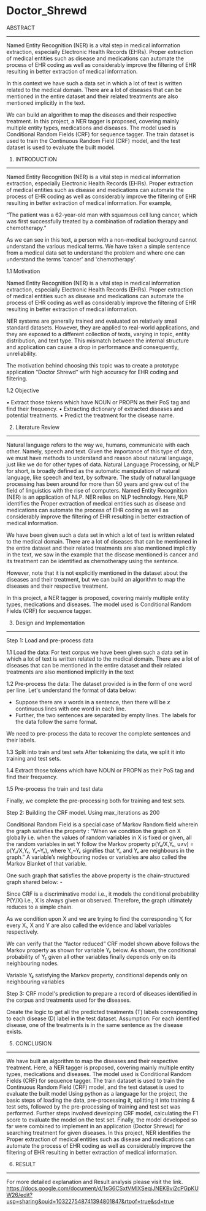 # Doctor_Shrewd


ABSTRACT
________________________________________


Named Entity Recognition (NER) is a vital step in medical information extraction, especially Electronic Health Records (EHRs). Proper extraction of medical entities such as disease and medications can automate the process of EHR coding as well as considerably improve the filtering 
of EHR resulting in better extraction of medical information.

In this context we have such a data set in which a lot of text is written related to the medical domain. There are a lot of diseases that can be mentioned in the entire dataset and their related treatments are also mentioned implicitly in the text.

We can build an algorithm to map the diseases and their respective treatment. In this project, a NER tagger is proposed, covering mainly multiple entity types, medications and diseases. The model used is Conditional Random Fields (CRF) for sequence tagger. The train dataset is used to train the Continuous Random Field (CRF) model, and the test dataset is used to evaluate the built model.


1.	INTRODUCTION
________________________________________

Named Entity Recognition (NER) is a vital step in medical information extraction, especially Electronic Health Records (EHRs). Proper extraction of medical entities such as disease and medications can automate the process of EHR coding as well as considerably improve the filtering of EHR resulting in better extraction of medical information.
	For example,

“The patient was a 62-year-old man with squamous cell lung cancer, 
which was first successfully treated by a combination of radiation 
therapy and chemotherapy."

 As we can see in this text, a person with a non-medical background cannot understand the various medical terms. We have taken a simple sentence from a medical data set to understand the problem and where one can understand the terms 'cancer' and 'chemotherapy'.

1.1 Motivation

Named Entity Recognition (NER) is a vital step in medical information extraction, especially Electronic Health Records (EHRs). Proper extraction of medical entities such as disease and medications can automate the process of EHR coding as well as considerably improve the filtering of EHR resulting in better extraction of medical information. 

NER systems are generally trained and evaluated on relatively small standard datasets. However, they are applied to real-world applications, and they are exposed to a different collection of texts, varying in topic, entity distribution, and text type. This mismatch between the internal structure and application can cause a drop in performance and consequently, unreliability. 

The motivation behind choosing this topic was to create a prototype application “Doctor Shrewd” with high accuracy for EHR coding and filtering.

1.2 Objective

•	Extract those tokens which have NOUN or PROPN as their PoS tag and find their frequency.
•	Extracting dictionary of extracted diseases and potential treatments.
•	Predict the treatment for the disease name.

2.	Literature Review
________________________________________

Natural language refers to the way we, humans, communicate with each other. Namely, speech and text. Given the importance of this type of data, we must have methods to understand and reason about natural language, just like we do for other types of data. Natural Language Processing, or NLP for short, is broadly defined as the automatic manipulation of natural language, like speech and text, by software. The study of natural language processing has been around for more than 50 years and grew out of the field of linguistics with the rise of computers. Named Entity Recognition (NER) is an application of NLP. NER relies on NLP technology. Here,NLP identifies the Proper extraction of medical entities such as disease and medications can automate the process of EHR coding as well as considerably improve the filtering of EHR resulting in better extraction of medical information.

We have been given such a data set in which a lot of text is written related to the medical domain. There are a lot of diseases that can be mentioned in the entire dataset and their related treatments are also mentioned implicitly in the text, we saw in the example that the disease mentioned is cancer and its treatment can be identified as chemotherapy using the sentence. 

However, note that it is not explicitly mentioned in the dataset about the diseases and their treatment, but we can build an algorithm to map the diseases and their respective treatment. 

In this project, a NER tagger is proposed, covering mainly multiple entity types, medications and diseases. The model used is Conditional Random Fields (CRF) for sequence tagger.


3.	Design and Implementation
________________________________________

Step 1: Load and pre-process data
     
1.1 Load the data: For text corpus we have been given such a data set in which a lot of text is written related to the medical domain. There are a lot of diseases that can be mentioned in the entire dataset and their related treatments are also mentioned implicitly in the text
     
1.2 Pre-process the data: 
The dataset provided is in the form of one word per line. Let's understand the format of data below:
- Suppose there are *x* words in a sentence, then there will be *x* continuous lines with one word in each line. 
- Further, the two sentences are separated by empty lines. The labels for the data follow the same format.

We need to pre-process the data to recover the complete sentences and their labels. 
   
1.3 Split into train and test sets
	After tokenizing the data, we split it into training and test sets.
  
1.4 Extract those tokens which have NOUN or PROPN as their PoS tag and find their frequency.

1.5 Pre-process the train and test data                                                                     

Finally, we complete the pre-processing both for training and test sets.

Step 2: Building the CRF model. Using max_iterations as 200

Conditional Random Field is a special case of Markov Random field wherein the graph satisfies the property : “When we condition the graph on X globally i.e. when the values of random variables in X is fixed or given, all the random variables in set Y follow the Markov property p(Yᵤ/X,Yᵥ, u≠v) = p(Yᵤ/X,Yₓ, Yᵤ~Yₓ), where Yᵤ~Yₓ signifies that Yᵤ and Yₓ are neighbours in the graph.” A variable’s neighbouring nodes or variables are also called the Markov Blanket of that variable.

One such graph that satisfies the above property is the chain-structured graph shared below: -
 


Since CRF is a discriminative model i.e., it models the conditional probability P(Y/X) i.e., X is always given or observed. Therefore, the graph ultimately reduces to a simple chain.

 

As we condition upon X and we are trying to find the corresponding Yᵢ for every Xᵢ, X and Y are also called the evidence and label variables respectively.

We can verify that the “factor reduced” CRF model shown above follows the Markov property as shown for variable Y₂ below. As shown, the conditional probability of Y₂ given all other variables finally depends only on its neighbouring nodes.


Variable Y₂ satisfying the Markov property, conditional depends only on neighbouring variables
 
Step 3: CRF model's prediction to prepare a record of diseases identified in the corpus and treatments used for the diseases.

Create the logic to get all the predicted treatments (T) labels corresponding to each disease (D) label in the test dataset. Assumption: For each identified disease, one of the treatments is in the same sentence as the disease exists.




5.	CONCLUSION
________________________________________
We have built an algorithm to map the diseases and their respective treatment. Here, a NER tagger is proposed, covering mainly multiple entity types, medications and diseases. The model used is Conditional Random Fields (CRF) for sequence tagger. The train dataset is used to train the Continuous Random Field (CRF) model, and the test dataset is used to evaluate the built model
Using python as a language for the project, the basic steps of loading the data, pre-processing it, splitting it into training & test sets, followed by the pre-processing of training and test set was performed. Further steps involved developing CRF model, calculating the F1 score to evaluate the model on the test set. Finally, the model developed so far were combined to implement in an application (Doctor Shrewd) for searching treatment for given diseases. 
In this project, NER identifies the Proper extraction of medical entities such as disease and medications can automate the process of EHR coding as well as considerably improve the filtering of EHR resulting in better extraction of medical information.



6.	RESULT
________________________________________

For more detailed explanation and Result analysis please visit the link.
https://docs.google.com/document/d/1sG6CSxtVMlXSeqiJNEKBvi2cPGpKUW26/edit?usp=sharing&ouid=103227548741394801847&rtpof=true&sd=true


